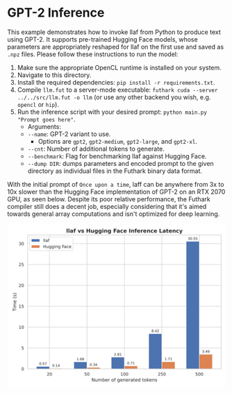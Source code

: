 # GPT-2 Inference

This example demonstrates how to invoke llaf from Python to produce text using GPT-2. It supports pre-trained Hugging Face models, whose parameters are appropriately reshaped for llaf on the first use and saved as `.npz` files. Please follow these instructions to run the model:

1. Make sure the appropriate OpenCL runtime is installed on your system.
2. Navigate to this directory.
3. Install the required dependencies: `pip install -r requirements.txt`.
4. Compile `llm.fut` to a server-mode executable: `futhark cuda --server ../../src/llm.fut -o llm` (or use any other backend you wish, e.g. `opencl` or `hip`).
5. Run the inference script with your desired prompt: `python main.py "Prompt goes here"`.
    * Arguments:
    * `--name`: GPT-2 variant to use.
        * Options are `gpt2`, `gpt2-medium`, `gpt2-large`, and `gpt2-xl`.
    * `--cnt`: Number of additional tokens to generate.
    * `--benchmark`: Flag for benchmarking llaf against Hugging Face.
    * `--dump DIR`: dumps parameters and encoded prompt to the given directory as individual files in the Futhark binary data format.

With the initial prompt of `Once upon a time`, laff can be anywhere from 3x to 10x slower than the Hugging Face implementation of GPT-2 on an RTX 2070 GPU, as seen below. Despite its poor relative performance, the Futhark compiler still does a decent job, especially considering that it's aimed towards general array computations and isn't optimized for deep learning.

<p align="center">
  <img src="perf.svg" alt="llaf vs Hugging Face performance" width="600"/>
</p>
